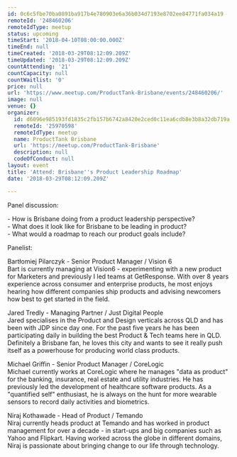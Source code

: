```yaml
---
id: 0c6c5fbe70ba0891ba917b4e780903e6a36b034d7193e8702ee84771fa034a19
remoteId: '248460206'
remoteIdType: meetup
status: upcoming
timeStart: '2018-04-10T08:00:00.000Z'
timeEnd: null
timeCreated: '2018-03-29T08:12:09.209Z'
timeUpdated: '2018-03-29T08:12:09.209Z'
countAttending: '21'
countCapacity: null
countWaitlist: '0'
price: null
url: 'https://www.meetup.com/ProductTank-Brisbane/events/248460206/'
image: null
venue: {}
organizer:
  id: d6096e985193fd1835c2fb157b6742a8420e2ced0c11ea6cdb8e3b8a32db719a
  remoteId: '25970598'
  remoteIdType: meetup
  name: ProductTank Brisbane
  url: 'https://meetup.com/ProductTank-Brisbane'
  description: null
  codeOfConduct: null
layout: event
title: 'Attend: Brisbane''s Product Leadership Roadmap'
date: '2018-03-29T08:12:09.209Z'

---
```

<p>Panel discussion:</p> <p>- How is Brisbane doing from a product leadership perspective?<br/>- What does it look like for Brisbane to be leading in product?<br/>- What would a roadmap to reach our product goals include?</p> <p>Panelist:</p> <p>Bartłomiej Pilarczyk - Senior Product Manager / Vision 6<br/>Bart is currently managing at Vision6 - experimenting with a new product for Marketers and previously I led teams at GetResponse. With over 8 years experience across consumer and enterprise products, he most enjoys hearing how different companies ship products and advising newcomers how best to get started in the field.</p> <p>Jared Tredly - Managing Partner / Just Digital People<br/>Jared specialises in the Product and Design verticals across QLD and has been with JDP since day one. For the past five years he has been participating daily in building the best Product &amp; Tech teams here in QLD. Definitely a Brisbane fan, he loves this city and wants to see it really push itself as a powerhouse for producing world class products.</p> <p>Michael Griffin - Senior Product Manager / CoreLogic<br/>Michael currently works at CoreLogic where he manages "data as product" for the banking, insurance, real estate and utility industries. He has previously led the development of healthcare software products. As a "quantified self" enthusiast, he is always on the hunt for more wearable sensors to record daily activities and biometrics.</p> <p>Niraj Kothawade - Head of Product / Temando<br/>Niraj currently heads product at Temando and has worked in product management for over a decade - in start-ups and big companies such as Yahoo and Flipkart. Having worked across the globe in different domains, Niraj is passionate about bringing change to our life through technology.</p>

